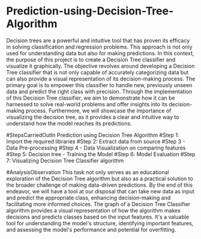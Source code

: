 # Prediction-using-Decision-Tree-Algorithm

Decision trees are a powerful and intuitive tool that has proven its efficacy in solving classification and regression problems. This approach is not only used for understanding data but also for making predictions. In this context, the purpose of this project is to create a Decision Tree classifier and visualize it graphically.
The objective revolves around developing a Decision Tree classifier that is not only capable of accurately categorizing data but can also provide a visual representation of its decision-making process. The primary goal is to empower this classifier to handle new, previously unseen data and predict the right class with precision.
Through the implementation of this Decision Tree classifier, we aim to demonstrate how it can be harnessed to solve real-world problems and offer insights into its decision-making process. Furthermore, we will showcase the importance of visualizing the decision tree, as it provides a clear and intuitive way to understand how the model reaches its predictions.

#StepsCarriedOutIn Prediction using Decision Tree Algorithm
#Step 1: Import the required libraries
#Step 2: Extract data from source
#Step 3 - Data Pre-processing
#Step 4 - Data Visualization on comparing features
#Step 5: Decision tree - Training the Model
#Step 6: Model Evaluation
#Step 7: Visualizing Decision Tree Classifier algorithm

#AnalysisObservation
This task not only serves as an educational exploration of the Decision Tree algorithm but also as a practical solution to the broader challenge of making data-driven predictions. By the end of this endeavor, we will have a tool at our disposal that can take new data as input and predict the appropriate class, enhancing decision-making and facilitating more informed choices.
The graph of a Decision Tree Classifier algorithm provides a visual representation of how the algorithm makes decisions and predicts classes based on the input features. It's a valuable tool for understanding the model's structure, identifying important features, and assessing the model's performance and potential for overfitting. 

